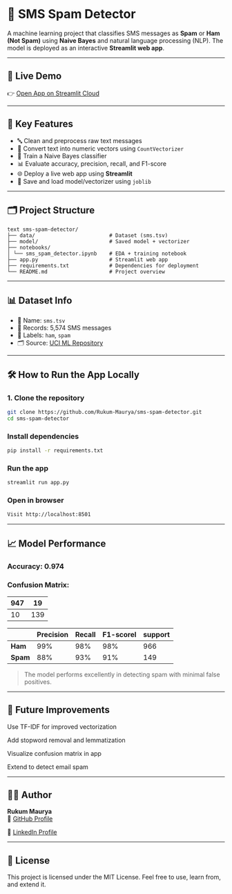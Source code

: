 # 📩 SMS Spam Detector

A machine learning project that classifies SMS messages as **Spam** or **Ham (Not Spam)** using **Naive Bayes** and natural language processing (NLP). The model is deployed as an interactive **Streamlit web app**.

---

## 🚀 Live Demo

👉 [Open App on Streamlit Cloud](https://share.streamlit.io/Rukum-Maurya/sms-spam-detector/main/app.py)  


---

## 🧠 Key Features

- 🔤 Clean and preprocess raw text messages
- 🧮 Convert text into numeric vectors using `CountVectorizer`
- 🤖 Train a Naive Bayes classifier
- 📊 Evaluate accuracy, precision, recall, and F1-score
- 🌐 Deploy a live web app using **Streamlit**
- 💾 Save and load model/vectorizer using `joblib`

---

## 🗂️ Project Structure

```
text sms-spam-detector/
├── data/                        # Dataset (sms.tsv)
├── model/                       # Saved model + vectorizer
├── notebooks/
│ └── sms_spam_detector.ipynb    # EDA + training notebook
├── app.py                       # Streamlit web app
├── requirements.txt             # Dependencies for deployment
└── README.md                    # Project overview

``` 

---

## 📊 Dataset Info

- 📁 Name: `sms.tsv`
- 💬 Records: 5,574 SMS messages
- 📄 Labels: `ham`, `spam`
- 🗂️ Source: [UCI ML Repository](https://archive.ics.uci.edu/ml/datasets/sms+spam+collection)

---

## 🛠️ How to Run the App Locally

### 1. Clone the repository

```bash
git clone https://github.com/Rukum-Maurya/sms-spam-detector.git
cd sms-spam-detector
```

### Install dependencies

```bash
pip install -r requirements.txt
```

### Run the app

```bash
streamlit run app.py
```


### Open in browser

```bash
Visit http://localhost:8501
```

---

## 📈 Model Performance
### Accuracy: 0.974

### Confusion Matrix:

|947  |  19  |
|----|----|
|10   | 139|


|                    | Precision | Recall                | F1-scorel          | support              | 
|--------------------|----------|------------------------|--------------------|----------------------|
| **Ham**                | 99%      | 98%                    | 98%                | 966                  |
| **Spam**              |   88%    |      93%               |       91%          |   149                |



>The model performs excellently in detecting spam with minimal false positives.
---

## 📌 Future Improvements
Use TF-IDF for improved vectorization

Add stopword removal and lemmatization

Visualize confusion matrix in app

Extend to detect email spam

---

## 🙋‍♂️ Author

**Rukum Maurya**  
🔗 [GitHub Profile](https://github.com/Rukum-Maurya)

🔗 [LinkedIn Profile](www.linkedin.com/in/rukummaurya)



---

## 📄 License
This project is licensed under the MIT License. Feel free to use, learn from, and extend it.
